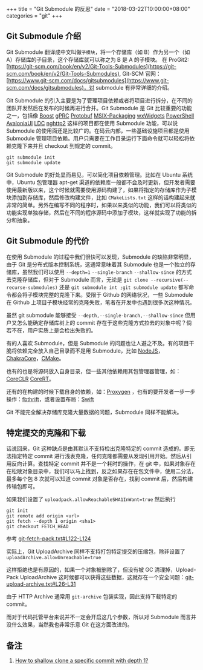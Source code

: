 +++
title = "Git Submodule 的反思"
date = "2018-03-22T10:00:00+08:00"
categories = "git"
+++

## Git Submodule 介绍

Git Submodule 翻译成中文叫做`子模块`，将一个存储库（如 B）作为另一个（如 A）存储库的子目录，这个存储库就可以称之为 B 是 A 的子模块。
在 ProGit2: [https://git-scm.com/book/en/v2/Git-Tools-Submodules](https://git-scm.com/book/en/v2/Git-Tools-Submodules), Git-SCM 官网：[https://www.git-scm.com/docs/gitsubmodules](https://www.git-scm.com/docs/gitsubmodules)，对 submodule 有非常详细的介绍。

Git Submodule 的引入主要是为了管理项目依赖或者将项目进行拆分，在不同的团队开发然后在发布的时候再进行合并。Git Submodule 是 Git 比较重要的功能之一，包括像 [Boost](https://github.com/boostorg/boost) [gPRC](https://github.com/grpc/grpc) [Protobuf](https://github.com/google/protobuf) [MSIX-Packaging](https://github.com/Microsoft/msix-packaging) [wxWidgets](https://github.com/wxWidgets/wxWidgets) [PowerShell](https://github.com/PowerShell/PowerShell) [AvaloniaUI](https://github.com/AvaloniaUI/Avalonia) [LDC](https://github.com/ldc-developers/ldc) [nghttp2](https://github.com/nghttp2/nghttp2) 这样的项目都在使用 Submodule 功能，可以说 Submodule 的使用面还是比较广的。在码云内部，一些基础设施项目都是使用 Submodule 管理项目依赖。用户只需要在工作目录运行下面命令就可以轻松将依赖克隆下来并且 checkout 到规定的 commit。

```shell
git submodule init
git submodule update
```

Git Submodule 的好处显而易见，可以简化项目依赖管理。比如在 Ubuntu 系统中，Ubuntu 包管理器 apt-get 渠道的依赖库一般都不会及时更新，但开发者需要使用最新版以来，这个时候就需要使用源码构建了，如果将指定的存储库作为子模块添加到存储库，然后修改构建文件，比如 `CMakeLists.txt` 这样的话构建起来就非常的简单。另外在编写不同的程序时，如果以来类似的功能，我们可以将类似的功能实现单独存储，然后在不同的程序源码中添加子模块，这样就实现了功能的拆分和抽象。

## Git Submodule 的代价

在使用 Submodule 的过程中我们很快可以发现，Submodule 的缺陷非常明显，由于 Git 是分布式版本控制系统，这通常意味着其 Submodule 也是一个独立的存储库，虽然我们可以使用 `--depth=1` `--single-branch`  `--shallow-since` 的方式去克隆存储库，但对于 Submodule 而言，无论是 `git clone --recursive(--recurse-submodules)` 还是 `git submodule int ;git submodule update` 都写命令都会将子模块完整的克隆下来。受限于 Github 的网络状况，一些 Submodule 在 Github 上项目子模块经常的克隆失败，笔者在开发中也遇到很多次这种情况。

虽然 git submodule 能够接受 `--depth,--single-branch,--shallow-since` 但用户又怎么能确定存储库树上的 commit 存在于这些克隆方式拉去的对象中呢？倘若不在，用户实质上是会检出失败的。

有的人喜欢 Submodule，但是 Submodule 的问题也让人避之不及。有的项目干脆将依赖完全放入自己目录而不是用 Submodule，比如 [NodeJS](https://github.com/nodejs/node)，[ChakraCore](https://github.com/Microsoft/ChakraCore)，[CMake](https://github.com/Kitware/CMake)。

也有的也是将源码放入自身目录，但一些其他依赖用其包管理器管理，如：[CoreCLR](https://github.com/dotnet/coreclr) [CoreRT](https://github.com/dotnet/coreclr)。

还有的在构建的时候下载自身的依赖，如：[Proxygen](https://github.com/facebook/proxygen)
，也有的要开发者一步一步操作：[fbthrift](https://github.com/facebook/fbthrift/tree/master/build/deps/github_hashes/facebook)，或者设置布局：[Swift](https://github.com/apple/swift)

Git 不能完全解决存储库克隆大量数据的问题，Submodule 同样不能解决。

## 特定提交的克隆和下载

话说回来，Git 这种缺点是由其默认不支持检出克隆特定的 commit 造成的。即无法指定特定 commit 进行浅表克隆，任何克隆都需要从发现引用开始。然后从引用反向计算。查找特定 commit 并不是一个耗时的操作，在 git 中，如果对象存在在松散对象目录中，我们可以马上找到，反之如果存在在包文件中，使用二分法，最多每个包 8 次就可以知道 commit 对象是否存在，找到 commit 后，然后构建传输包即可。

如果我们设置了 `uploadpack.allowReachableSHA1InWant=true` 然后执行

```
git init
git remote add origin <url>
git fetch --depth 1 origin <sha1>
git checkout FETCH_HEAD
```

参考 [git-fetch-pack.txt#L122-L124](https://github.com/git/git/blob/f8edeaa05d8623a9f6dad408237496c51101aad8/Documentation/git-fetch-pack.txt#L122-L124)

实际上，Git UploadArchive 同样不支持打包特定提交的压缩包，除非设置了 `uploadArchive.allowUnreachable=true`


这样拒绝也是有原因的，如果一个对象被删除了，但没有被 GC 清理掉，Upload-Pack UploadArchive 这时候都可以获得这些数据，这就存在一个安全问题：[git-upload-archive.txt#L26-L31](https://github.com/git/git/blob/565301e41670825ceedf75220f2918ae76831240/Documentation/git-upload-archive.txt#L26-L31)

由于 HTTP Archive 通常用 `git-archive` 包装实现，因此支持下载特定的 commit。

而对于代码托管平台来说并不一定会开启这几个参数，所以对 Submodule 而言并没什么效果，当然我也非常乐意 Git 在这方面改进的。

## 备注

1. [How to shallow clone a specific commit with depth 1?](https://stackoverflow.com/questions/31278902/how-to-shallow-clone-a-specific-commit-with-depth-1)